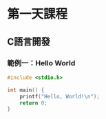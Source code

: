 # 第一天課程

## C語言開發
### 範例一：Hello World
```c
#include <stdio.h>

int main() {
    printf("Hello, World!\n");
    return 0;
}
```
